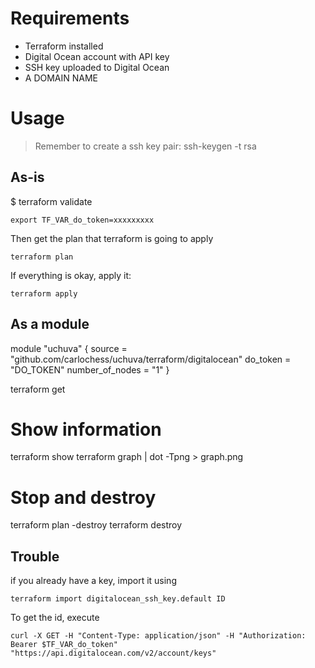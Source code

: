 
# Requirements

* Terraform installed
* Digital Ocean account with API key
* SSH key uploaded to Digital Ocean
* A DOMAIN NAME

# Usage

> Remember to create a ssh key pair: ssh-keygen -t rsa

## As-is
$ terraform validate

```
export TF_VAR_do_token=xxxxxxxxx
```
Then get the plan that terraform is going to apply
```
terraform plan
```
If everything is okay, apply it:
```
terraform apply
```

## As a module

module "uchuva" {
  source = "github.com/carlochess/uchuva/terraform/digitalocean"
  do_token        = "DO_TOKEN"
  number_of_nodes = "1"
}

terraform get

# Show information
terraform show
terraform graph | dot -Tpng > graph.png

# Stop and destroy
terraform plan -destroy
terraform destroy

## Trouble
if you already have a key, import it using
```
terraform import digitalocean_ssh_key.default ID
```
To get the id, execute
```
curl -X GET -H "Content-Type: application/json" -H "Authorization: Bearer $TF_VAR_do_token" "https://api.digitalocean.com/v2/account/keys"
```
